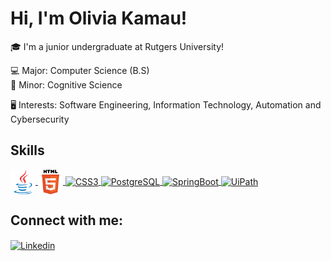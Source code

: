 
<!--
**OliviaKamau/OliviaKamau** is a ✨ _special_ ✨ repository because its `README.md` (this file) appears on your GitHub profile.

Here are some ideas to get you started:

- 🔭 I’m currently working on ...
- 🌱 I’m currently learning ...
- 👯 I’m looking to collaborate on ...
- 🤔 I’m looking for help with ...
- 💬 Ask me about ...
- 📫 How to reach me: ...
- 😄 Pronouns: ...
- ⚡ Fun fact: ...
-->

# Hi, I'm Olivia Kamau!

🎓 I'm a junior undergraduate at Rutgers University!

  💻 Major: Computer Science (B.S) <br>
  🧠 Minor: Cognitive Science

🖥️ Interests: Software Engineering, Information Technology, Automation and Cybersecurity

## Skills

<!--Java logo -->
<a href="https://www.java.com/" target="blank">
<img align="center" src="https://raw.githubusercontent.com/devicons/devicon/master/icons/java/java-original.svg" alt="Java" height="40" width="40" />
</a>

<!--HTML logo -->
<a href="https://www.w3.org/html/" target="blank">
<img align="center" src="https://raw.githubusercontent.com/devicons/devicon/master/icons/html5/html5-original-wordmark.svg" alt="Html5" height="40" width="40" />
</a>

<!-- CSS logo -->
<a href= "https://www.w3schools.com/css/" target="blank">
  <img align="center" src="https://upload.wikimedia.org/wikipedia/commons/thumb/d/d5/CSS3_logo_and_wordmark.svg/1200px-CSS3_logo_and_wordmark.svg.png" alt="CSS3" height="40" width="40"/>
</a>

<!-- Postgres logo -->
<a href="https://en.m.wikipedia.org/wiki/File:Postgresql_elephant.svg" target="blank">
<img align="center" src="https://upload.wikimedia.org/wikipedia/commons/thumb/2/29/Postgresql_elephant.svg/810px-Postgresql_elephant.svg.png" alt="PostgreSQL" height="40" width="40" />
</a>

<!-- SpringBoot logo -->
<a href= "https://en.m.wikipedia.org/wiki/File:Spring_Boot.svg" target="blank">
  <img align="center" src="https://upload.wikimedia.org/wikipedia/commons/7/79/Spring_Boot.svg" alt="SpringBoot" height="40" width="40"/>
</a>

<!-- UiPath logo -->
<a href= "https://1000logos.net/uipath-logo/" target="blank">
  <img align="center" src="https://1000logos.net/wp-content/uploads/2024/08/UiPath-Logo.png" alt="UiPath" height="40" width="40"/>
</a>

## Connect with me:
<a href="https://www.linkedin.com/in/olivia-kamau/" target="blank">
<img align="center" src="https://img.shields.io/badge/Olivia_Kamau-%230A66C2?logo=linkedin" alt="Linkedin" />
</a>

